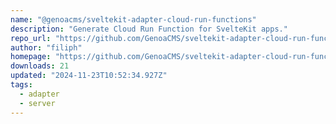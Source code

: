 ```yaml
---
name: "@genoacms/sveltekit-adapter-cloud-run-functions"
description: "Generate Cloud Run Function for SvelteKit apps."
repo_url: "https://github.com/GenoaCMS/sveltekit-adapter-cloud-run-functions"
author: "filiph"
homepage: "https://github.com/GenoaCMS/sveltekit-adapter-cloud-run-functions#readme"
downloads: 21
updated: "2024-11-23T10:52:34.927Z"
tags: 
  - adapter
  - server
---
```

